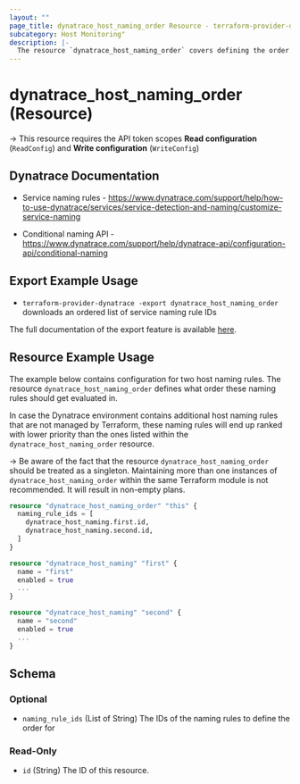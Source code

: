 ```yaml
---
layout: ""
page_title: dynatrace_host_naming_order Resource - terraform-provider-dynatrace"
subcategory: Host Monitoring"
description: |-
  The resource `dynatrace_host_naming_order` covers defining the order of rules defined for host naming
---
```


# dynatrace_host_naming_order (Resource)

-> This resource requires the API token scopes **Read configuration** (`ReadConfig`) and **Write configuration** (`WriteConfig`)

## Dynatrace Documentation

- Service naming rules - https://www.dynatrace.com/support/help/how-to-use-dynatrace/services/service-detection-and-naming/customize-service-naming

- Conditional naming API - https://www.dynatrace.com/support/help/dynatrace-api/configuration-api/conditional-naming

## Export Example Usage

- `terraform-provider-dynatrace -export dynatrace_host_naming_order` downloads an ordered list of service naming rule IDs

The full documentation of the export feature is available [here](https://dt-url.net/h203qmc).

## Resource Example Usage

The example below contains configuration for two host naming rules.
The resource `dynatrace_host_naming_order` defines what order these naming rules should get evaluated in.

In case the Dynatrace environment contains additional host naming rules that are not managed by Terraform, these
naming rules will end up ranked with lower priority than the ones listed within the `dynatrace_host_naming_order` resource.

-> Be aware of the fact that the resource `dynatrace_host_naming_order` should be treated as a singleton. Maintaining more than one instances of `dynatrace_host_naming_order` within the same Terraform module is not recommended. It will result in non-empty plans.

```terraform
resource "dynatrace_host_naming_order" "this" {
  naming_rule_ids = [
    dynatrace_host_naming.first.id,
    dynatrace_host_naming.second.id,
  ]  
}

resource "dynatrace_host_naming" "first" {
  name = "first"
  enabled = true
  ...
}

resource "dynatrace_host_naming" "second" {
  name = "second"
  enabled = true
  ...
}
```

<!-- schema generated by tfplugindocs -->
## Schema

### Optional

- `naming_rule_ids` (List of String) The IDs of the naming rules to define the order for

### Read-Only

- `id` (String) The ID of this resource.
 